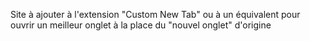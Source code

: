 Site à ajouter à l'extension "Custom New Tab" ou à un équivalent pour ouvrir un meilleur onglet à la place du "nouvel onglet" d'origine
